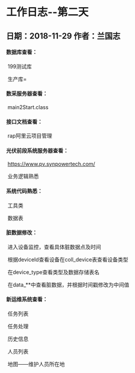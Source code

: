 # 工作日志--第二天

##                        日期：2018-11-29        作者：兰国志

#### 数据库查看：

​                      199测试库

​                       生产库=

#### 数采服务器查看：

​                               main2Start.class

#### 接口文档查看：

​                                rap阿里云项目管理  

#### 光伏前段系统服务器查看：

​                                              https://www.pv.synpowertech.com/

​                                              业务逻辑熟悉

#### 系统代码熟悉：

​                                 工具类

​                                 数据表

#### 脏数据修改：

​                      进入设备监控，查看具体脏数据点及时间

​                      根据deviceId查看设备在coll_device表查看设备类型

​                      在device_type查看类型及数据存储表名

​                      在data_**中查看脏数据，并根据时间戳修改为中间值

#### 新运维系统查看：

​                      任务列表

​                      任务处理

​                      历史信息

​                      人员列表

​                      地图——维护人员所在地

​                      